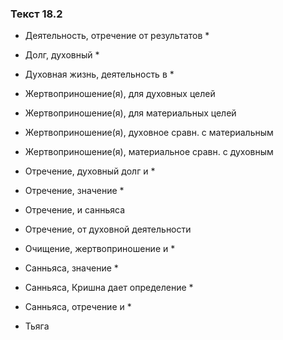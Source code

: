 ### Текст 18.2

- Деятельность, отречение от результатов *

- Долг, духовный *

- Духовная жизнь, деятельность в *

- Жертвоприношение(я), для духовных целей

- Жертвоприношение(я), для материальных целей

- Жертвоприношение(я), духовное сравн. с материальным

- Жертвоприношение(я), материальное сравн. с духовным

- Отречение, духовный долг и *

- Отречение, значение *

- Отречение, и санньяса

- Отречение, от духовной деятельности

- Очищение, жертвоприношение и *

- Санньяса, значение *

- Санньяса, Кришна дает определение *

- Санньяса, отречение и *

- Тьяга
	
